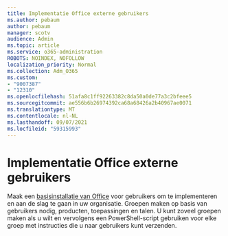 ```yaml
---
title: Implementatie Office externe gebruikers
ms.author: pebaum
author: pebaum
manager: scotv
audience: Admin
ms.topic: article
ms.service: o365-administration
ROBOTS: NOINDEX, NOFOLLOW
localization_priority: Normal
ms.collection: Adm_O365
ms.custom:
- "9007387"
- "12310"
ms.openlocfilehash: 51afa8c1ff92263382c8da50a0de77a3c2bfeee5
ms.sourcegitcommit: ae556b6b26974392ca68a68426a2b40967ae0071
ms.translationtype: MT
ms.contentlocale: nl-NL
ms.lasthandoff: 09/07/2021
ms.locfileid: "59315993"
---
```

# <a name="deploy-office-to-remote-users"></a>Implementatie Office externe gebruikers

Maak een [basisinstallatie van Office](https://admin.microsoft.com/Adminportal/Home#/officeremoteinstall) voor gebruikers om te implementeren en aan de slag te gaan in uw organisatie. Groepen maken op basis van gebruikers nodig, producten, toepassingen en talen. U kunt zoveel groepen maken als u wilt en vervolgens een PowerShell-script gebruiken voor elke groep met instructies die u naar gebruikers kunt verzenden.